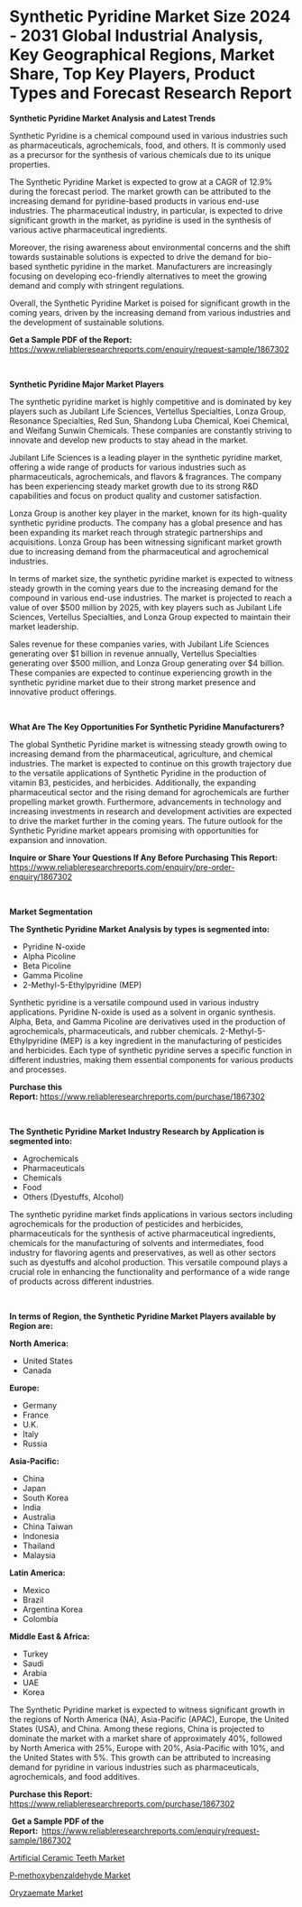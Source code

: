<p><h1>Synthetic Pyridine Market Size 2024 - 2031 Global Industrial Analysis, Key Geographical Regions, Market Share, Top Key Players, Product Types and Forecast Research Report</h1></p><p><strong>Synthetic Pyridine Market Analysis and Latest Trends</strong></p>
<p><p>Synthetic Pyridine is a chemical compound used in various industries such as pharmaceuticals, agrochemicals, food, and others. It is commonly used as a precursor for the synthesis of various chemicals due to its unique properties.</p><p>The Synthetic Pyridine Market is expected to grow at a CAGR of 12.9% during the forecast period. The market growth can be attributed to the increasing demand for pyridine-based products in various end-use industries. The pharmaceutical industry, in particular, is expected to drive significant growth in the market, as pyridine is used in the synthesis of various active pharmaceutical ingredients.</p><p>Moreover, the rising awareness about environmental concerns and the shift towards sustainable solutions is expected to drive the demand for bio-based synthetic pyridine in the market. Manufacturers are increasingly focusing on developing eco-friendly alternatives to meet the growing demand and comply with stringent regulations.</p><p>Overall, the Synthetic Pyridine Market is poised for significant growth in the coming years, driven by the increasing demand from various industries and the development of sustainable solutions.</p></p>
<p><strong>Get a Sample PDF of the Report:&nbsp;</strong> <a href="https://www.reliableresearchreports.com/enquiry/request-sample/1867302">https://www.reliableresearchreports.com/enquiry/request-sample/1867302</a></p>
<p>&nbsp;</p>
<p><strong>Synthetic Pyridine Major Market Players</strong></p>
<p><p>The synthetic pyridine market is highly competitive and is dominated by key players such as Jubilant Life Sciences, Vertellus Specialties, Lonza Group, Resonance Specialties, Red Sun, Shandong Luba Chemical, Koei Chemical, and Weifang Sunwin Chemicals. These companies are constantly striving to innovate and develop new products to stay ahead in the market.</p><p>Jubilant Life Sciences is a leading player in the synthetic pyridine market, offering a wide range of products for various industries such as pharmaceuticals, agrochemicals, and flavors & fragrances. The company has been experiencing steady market growth due to its strong R&D capabilities and focus on product quality and customer satisfaction. </p><p>Lonza Group is another key player in the market, known for its high-quality synthetic pyridine products. The company has a global presence and has been expanding its market reach through strategic partnerships and acquisitions. Lonza Group has been witnessing significant market growth due to increasing demand from the pharmaceutical and agrochemical industries.</p><p>In terms of market size, the synthetic pyridine market is expected to witness steady growth in the coming years due to the increasing demand for the compound in various end-use industries. The market is projected to reach a value of over $500 million by 2025, with key players such as Jubilant Life Sciences, Vertellus Specialties, and Lonza Group expected to maintain their market leadership.</p><p>Sales revenue for these companies varies, with Jubilant Life Sciences generating over $1 billion in revenue annually, Vertellus Specialties generating over $500 million, and Lonza Group generating over $4 billion. These companies are expected to continue experiencing growth in the synthetic pyridine market due to their strong market presence and innovative product offerings.</p></p>
<p>&nbsp;</p>
<p><strong>What Are The Key Opportunities For Synthetic Pyridine Manufacturers?</strong></p>
<p><p>The global Synthetic Pyridine market is witnessing steady growth owing to increasing demand from the pharmaceutical, agriculture, and chemical industries. The market is expected to continue on this growth trajectory due to the versatile applications of Synthetic Pyridine in the production of vitamin B3, pesticides, and herbicides. Additionally, the expanding pharmaceutical sector and the rising demand for agrochemicals are further propelling market growth. Furthermore, advancements in technology and increasing investments in research and development activities are expected to drive the market further in the coming years. The future outlook for the Synthetic Pyridine market appears promising with opportunities for expansion and innovation.</p></p>
<p><strong>Inquire or Share Your Questions If Any Before Purchasing This Report:</strong> <a href="https://www.reliableresearchreports.com/enquiry/pre-order-enquiry/1867302">https://www.reliableresearchreports.com/enquiry/pre-order-enquiry/1867302</a></p>
<p>&nbsp;</p>
<p><strong>Market Segmentation</strong></p>
<p><strong>The Synthetic Pyridine Market Analysis by types is segmented into:</strong></p>
<p><ul><li>Pyridine N-oxide</li><li>Alpha Picoline</li><li>Beta Picoline</li><li>Gamma Picoline</li><li>2-Methyl-5-Ethylpyridine (MEP)</li></ul></p>
<p><p>Synthetic pyridine is a versatile compound used in various industry applications. Pyridine N-oxide is used as a solvent in organic synthesis. Alpha, Beta, and Gamma Picoline are derivatives used in the production of agrochemicals, pharmaceuticals, and rubber chemicals. 2-Methyl-5-Ethylpyridine (MEP) is a key ingredient in the manufacturing of pesticides and herbicides. Each type of synthetic pyridine serves a specific function in different industries, making them essential components for various products and processes.</p></p>
<p><strong>Purchase this Report:&nbsp;</strong><a href="https://www.reliableresearchreports.com/purchase/1867302">https://www.reliableresearchreports.com/purchase/1867302</a></p>
<p>&nbsp;</p>
<p><strong>The Synthetic Pyridine Market Industry Research by Application is segmented into:</strong></p>
<p><ul><li>Agrochemicals</li><li>Pharmaceuticals</li><li>Chemicals</li><li>Food</li><li>Others (Dyestuffs, Alcohol)</li></ul></p>
<p><p>The synthetic pyridine market finds applications in various sectors including agrochemicals for the production of pesticides and herbicides, pharmaceuticals for the synthesis of active pharmaceutical ingredients, chemicals for the manufacturing of solvents and intermediates, food industry for flavoring agents and preservatives, as well as other sectors such as dyestuffs and alcohol production. This versatile compound plays a crucial role in enhancing the functionality and performance of a wide range of products across different industries.</p></p>
<p>&nbsp;</p>
<p><strong>In terms of Region, the Synthetic Pyridine Market Players available by Region are:</strong></p>
<p>
    <p> <strong> North America: </strong>
        <ul>
            <li>United States</li>
            <li>Canada</li>
        </ul>
        </p> 
    <p> <strong> Europe: </strong>
        <ul>
            <li>Germany</li>
            <li>France</li>
            <li>U.K.</li>
            <li>Italy</li>
            <li>Russia</li>
        </ul>
        </p> 
    <p> <strong> Asia-Pacific: </strong>
        <ul>
            <li>China</li>
            <li>Japan</li>
            <li>South Korea</li>
            <li>India</li>
            <li>Australia</li>
            <li>China Taiwan</li>
            <li>Indonesia</li>
            <li>Thailand</li>
            <li>Malaysia</li>
        </ul>
        </p> 
    <p> <strong> Latin America: </strong>
        <ul>
            <li>Mexico</li>
            <li>Brazil</li>
            <li>Argentina Korea</li>
            <li>Colombia</li>
        </ul>
        </p> 
    <p> <strong> Middle East & Africa: </strong>
        <ul>
            <li>Turkey</li>
            <li>Saudi</li>
            <li>Arabia</li>
            <li>UAE</li>
            <li>Korea</li>
        </ul>
    </p>
    </p>
<p><p>The Synthetic Pyridine market is expected to witness significant growth in the regions of North America (NA), Asia-Pacific (APAC), Europe, the United States (USA), and China. Among these regions, China is projected to dominate the market with a market share of approximately 40%, followed by North America with 25%, Europe with 20%, Asia-Pacific with 10%, and the United States with 5%. This growth can be attributed to increasing demand for pyridine in various industries such as pharmaceuticals, agrochemicals, and food additives.</p></p>
<p><strong>Purchase this Report: </strong><a href="https://www.reliableresearchreports.com/purchase/1867302">https://www.reliableresearchreports.com/purchase/1867302</a></p>
<p>&nbsp;<strong>Get a Sample PDF of the Report:&nbsp;&nbsp;</strong><a href="https://www.reliableresearchreports.com/enquiry/request-sample/1867302">https://www.reliableresearchreports.com/enquiry/request-sample/1867302</a></p>
<p><strong></strong></p>
<p><p><a href="https://github.com/bobicer/Market-Research-Report-List-2/blob/main/artificial-ceramic-teeth-market.md">Artificial Ceramic Teeth Market</a></p><p><a href="https://github.com/globismark/Market-Research-Report-List-2/blob/main/p-methoxybenzaldehyde-market.md">P-methoxybenzaldehyde Market</a></p><p><a href="https://github.com/prosalinda88/Market-Research-Report-List-3/blob/main/oryzaemate-market.md">Oryzaemate Market</a></p></p>